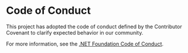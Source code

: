 # Code of Conduct

This project has adopted the code of conduct defined by the Contributor Covenant
to clarify expected behavior in our community.

For more information, see the [.NET Foundation Code of Conduct](https://dotnetfoundation.org/code-of-conduct). 
 
